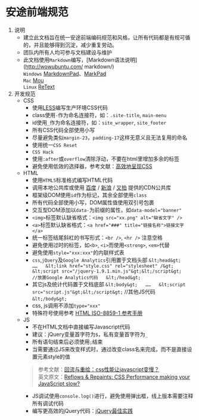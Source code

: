 # 安途前端规范
1. 说明
	* 建立此文档旨在统一安途前端编码规范和风格，让所有代码都是有规可循的，并且能够得到沉淀，减少重复劳动。
	* 团队内所有人均可参与文档建设与维护
	* 此文档使用`Markdown`编写，[Markdown语法说明](http://wowubuntu.com/	markdown/)  
	`Windows` [MarkdownPad](http://markdownpad.com/)、[MarkPad](http://code52.org/DownmarkerWPF/)  
	  `Mac` [Mou](http://mouapp.com/)  
	  `Linux` [ReText](http://sourceforge.net/p/retext/home/ReText/)
1. 开发规范
	* CSS
		* 使用[LESS](http://lesscss.net/)编写生产环境CSS代码
		* class使用`-`作为命名连接符，如：`.site-title`, `main-menu`
		* id使用`_`作为命名连接符，如：`site_wrapper`, `site_footer`
		* 所有CSS代码全部使用小写
		* 尽量避免类似`margin-23`，`padding-17`这样无意义且无法复用的命名
		* 使用统一`CSS Reset`
		* `CSS Hack`
		* 使用`:after`或`overflow`清除浮动，不要在html里增加多余的标签
		* 避免使用低效的选择器，参考文献：[高效地呈现CSS](http://www.lizhenwen.com/w3c/1034)
	* HTML
		* 使用`HTML5`标准格式编写HTML代码
		* 调用本地公共库或使用 [百度](http://developer.baidu.com/wiki/index.php?title=docs/cplat/libs) / [新浪](http://lib.sinaapp.com/) / [又拍](http://jscdn.upai.com/) 提供的CDN公共库
		* 框架级DOM使用`id`作为标记，其余全部使用`class`
		* 所有代码全部使用小写，DOM属性值使用双引号包裹
		* 交互型DOM添加以`data-`为前缀的属性，如`data-model="banner"`
		* `<img>`标签默认缺省格式：`<img src="xx.png" alt="缺省文字" />`
		* `<a>`标签默认缺省格式：`<a href="###" title="链接名称">链接文字</a>`
		* 统一标签结尾斜杠的书写形式：`<br />`, `<hr />` 注意空格
		* 避免使用过时的标签，如`<b>`, `<i>`而使用`<strong>`, `<em>`代替
		* 避免使用`style="xxx:xxx"`的内联样式表
		* `css`,`jQuery`及`Google Analytics`引用置于文档头部
		  `&lt;head&gt;  
		  ……  
		  &lt;link href="style.css" rel="stylesheet" /&gt;  
		  &lt;script src="/jquery-1.9.1.min.js"&gt;&lt;/script&gt;  
		  //放置Google Analytics代码  
		  &lt;/head&gt;`
		* 其它js及统计代码置于文档底部
		  `&lt;body&gt;  
		  ……  
		  &lt;script src="script.js"&gt;&lt;/script&gt;`
		  //其他JS代码  
		  `&lt;/body&gt;`
		* css, js调用不添加`type="xxx"`
		* 特殊符号使用参考 [HTML ISO-8859-1 参考手册](http://www.w3school.com.cn/tags/html_ref_entities.html)
	* JS
		* 不在HTML文档中直接编写Javascript代码
		* 建议：jQuery变量首字符为`$`，私有变量首字符为`_`
		* 所有语句结束后必须使用`;`结束
		* 当需要通过JS来改变样式时，通过改变class名来完成，而不是直接设置元素style的值
		> 参考文献：[回流与重绘：css性能让javascript变慢？](http://www.zhangxinxu.com/wordpress/?p=600)  
		  英文原文：[Reflows & Repaints: CSS Performance making your JavaScript slow?](http://www.stubbornella.org/content/2009/03/27/reflows-repaints-css-performance-making-your-javascript-slow/)
		* JS调试使用`console.log()`进行，避免使用弹出框，线上版本需要注释所有调试代码
		* 编写更高效的jQuery代码：[jQuery最佳实践](http://www.ruanyifeng.com/blog/2011/08/jquery_best_practices.html)

